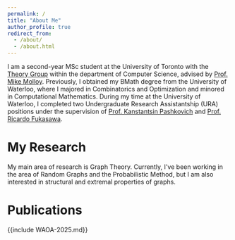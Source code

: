 ```yaml
---
permalink: /
title: "About Me"
author_profile: true
redirect_from: 
  - /about/
  - /about.html
---
```


I am a second-year MSc student at the University of Toronto with the [Theory Group](https://www.cs.toronto.edu/theory/) within the department of Computer Science, advised by [Prof. Mike Molloy](https://www.cs.toronto.edu/~molloy/). Previously, I obtained my BMath degree from the University of Waterloo, where I majored in Combinatorics and Optimization and minored in Computational Mathematics. During my time at the University of Waterloo, I completed two Undergraduate Research Assistantship (URA) positions under the supervision of [Prof. Kanstantsin Pashkovich](https://kanstantsinpashkovich.bitbucket.io/index.html) and [Prof. Ricardo Fukasawa](https://www.math.uwaterloo.ca/~rfukasaw/).

My Research
======
My main area of research is Graph Theory. Currently, I've been working in the area of Random Graphs and the Probabilistic Method, but I am also interested in structural and extremal properties of graphs. 

Publications
======
{{include WAOA-2025.md}}

